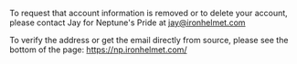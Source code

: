 To request that account information is removed or to delete your account, please contact Jay for Neptune's Pride at jay@ironhelmet.com

To verify the address or get the email directly from source, please see the bottom of the page:
https://np.ironhelmet.com/
